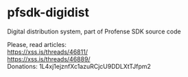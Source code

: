 # pfsdk-digidist
 Digital distribution system, part of Profense SDK source code


Please, read articles:<br>
https://xss.is/threads/46811/<br>
https://xss.is/threads/46889/<br>
Donations: 1L4xj1ejznfXc1azuRCjcU9DDLXtTJfpm2<br>
